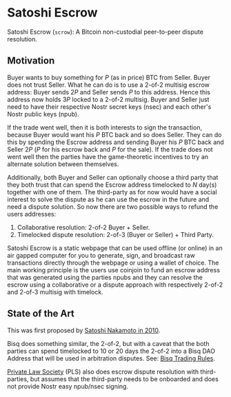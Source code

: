 # Satoshi Escrow

Satoshi Escrow (`scrow`): A Bitcoin non-custodial peer-to-peer dispute resolution.

## Motivation

Buyer wants to buy something for $P$ (as in price) BTC from Seller.
Buyer does not trust Seller.
What he can do is to use a 2-of-2 multisig escrow address:
Buyer sends $2P$ and Seller sends $P$ to this address.
Hence this address now holds $3P$ locked to a 2-of-2 multisig.
Buyer and Seller just need to have their respective Nostr secret keys (nsec)
and each other's Nostr public keys (npub).

If the trade went well,
then it is both interests to sign the transaction,
because Buyer would want his $P$ BTC back and so does Seller.
They can do this by spending the Escrow address and sending Buyer his $P$ BTC back
and Seller $2P$ ($P$ for his escrow back and $P$ for the sale).
If the trade does not went well then the parties have
the game-theoretic incentives to try an alternate solution between themselves.

Additionally, both Buyer and Seller can optionally choose a third party that they both trust
that can spend the Escrow address timelocked to $N$ day(s) together with one of them.
The third-party as for now would have a social interest to solve the dispute as he can use the escrow in the future and need a dispute solution. So now there are two possible ways to refund the users addresses:

1. Collaborative resolution: 2-of-2 Buyer + Seller.
1. Timelocked dispute resolution: 2-of-3 (Buyer or Seller) + Third Party.

Satoshi Escrow is a static webpage that can be used offline (or online)
in an air gapped computer for you to generate, sign,
and broadcast raw transactions directly through the webpage or using a wallet of choice. The main working principle is the users use coinjoin to fund an escrow address that was generated using the parties npubs and they can resolve the escrow using a collaborative or a dispute approach with respectively 2-of-2 and 2-of-3 multisig with timelock.

## State of the Art

This was first proposed by
[Satoshi Nakamoto in 2010](https://satoshi.nakamotoinstitute.org/posts/bitcointalk/threads/169/).

Bisq does something similar, the 2-of-2,
but with a caveat that the both parties can spend timelocked to 10 or 20 days the 2-of-2
into a Bisq DAO Address that will be used in arbitration disputes.
See: [Bisq Trading Rules](https://docs.bisq.network/trading-rules#dispute-resolution).

[Private Law Society](https://privatelawsociety.net/)
(PLS) also does escrow dispute resolution with third-parties,
but assumes that the third-party needs to be onboarded
and does not provide Nostr easy npub/nsec signing.
